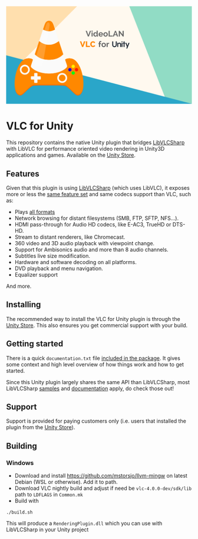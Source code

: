 <h3 align="center">
    <img src="/icons/Social_Media_Image_1200x630.png"/>
</h3>

# VLC for Unity

This repository contains the native Unity plugin that bridges [LibVLCSharp](https://code.videolan.org/videolan/LibVLCSharp) with LibVLC for performance oriented video rendering in Unity3D applications and games. Available on the [Unity Store](https://assetstore.unity.com/packages/tools/video/vlc-for-unity-windows-133979).

## Features

Given that this plugin is using [LibVLCSharp](https://code.videolan.org/videolan/LibVLCSharp) (which uses LibVLC), it exposes more or less the [same feature set](https://code.videolan.org/videolan/LibVLCSharp#features) and same codecs support than VLC, such as:

- Plays [all formats](https://wiki.videolan.org/VLC_Features_Formats/)
- Network browsing for distant filesystems (SMB, FTP, SFTP, NFS...).
- HDMI pass-through for Audio HD codecs, like E-AC3, TrueHD or DTS-HD.
- Stream to distant renderers, like Chromecast.
- 360 video and 3D audio playback with viewpoint change.
- Support for Ambisonics audio and more than 8 audio channels.
- Subtitles live size modification.
- Hardware and software decoding on all platforms.
- DVD playback and menu navigation.
- Equalizer support

And more.

## Installing

The recommended way to install the VLC for Unity plugin is through the [Unity Store](https://assetstore.unity.com/packages/tools/video/vlc-for-unity-windows-133979). This also ensures you get commercial support with your build.

## Getting started

There is a quick `documentation.txt` file [included in the package](./Assets/VLC-Unity-Windows/documentation.txt). It gives some context and high level overview of how things work and how to get started.

Since this Unity plugin largely shares the same API than LibVLCSharp, most LibVLCSharp [samples](https://code.videolan.org/mfkl/libvlcsharp-samples) and [documentation](https://code.videolan.org/videolan/LibVLCSharp/tree/3.x/docs) apply, do check those out!

## Support

Support is provided for paying customers only (i.e. users that installed the plugin from the [Unity Store](https://assetstore.unity.com/packages/tools/video/vlc-for-unity-windows-133979)).

## Building

### Windows

- Download and install https://github.com/mstorsjo/llvm-mingw on latest Debian (WSL or otherwise). Add it to path.
- Download VLC nightly build and adjust if need be `vlc-4.0.0-dev/sdk/lib` path to `LDFLAGS` in `Common.mk`
- Build with
```
./build.sh
```
This will produce a `RenderingPlugin.dll` which you can use with LibVLCSharp in your Unity project